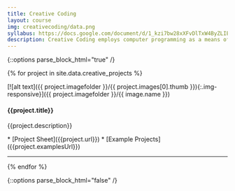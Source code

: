 ```yaml
---
title: Creative Coding
layout: course
img: creativecoding/data.png
syllabus: https://docs.google.com/document/d/1_kzi7bw28xXFvDlTxW4ByZLIE32cYJPhxdBZyvlQjzM/edit?usp=sharing
description: Creative Coding employs computer programming as a means of creative expression. “Algorithmic” and generative art, interactive web apps, data visualizations, and virtual reality are just a few examples of the creative potential of code explored through projects.
---
```


{::options parse_block_html="true" /}

{% for project in site.data.creative_projects %}

<div class="clearfix headerText">
<div class="col-md-3 gallery">
[![alt text]({{ project.imagefolder }}/{{ project.images[0].thumb }}){:.img-responsive}]({{ project.imagefolder }}/{{ image.name }})
</div>
<div class="col-md-9">
<h4><strong>{{project.title}}</strong></h4>
<p>{{project.description}}</p>
* [Project Sheet]({{project.url}})
* [Example Projects]({{project.examplesUrl}})

</div>
</div>
<hr>
{% endfor %}

{::options parse_block_html="false" /}
